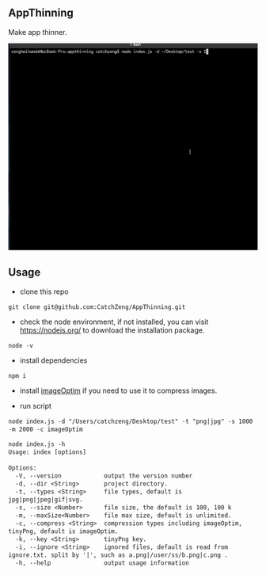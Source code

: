 ## AppThinning

Make app thinner.

![AppThinning](https://github.com/CatchZeng/AppThinning/raw/master/effect.gif)

## Usage

- clone this repo

```
git clone git@github.com:CatchZeng/AppThinning.git
```

- check the node environment, if not installed, you can visit https://nodejs.org/ to download the installation package.

```
node -v
```

- install dependencies

```
npm i
```

- install [imageOptim](https://imageoptim.com/mac) if you need to use it to compress images.

- run script

```
node index.js -d "/Users/catchzeng/Desktop/test" -t "png|jpg" -s 1000 -m 2000 -c imageOptim
```

```
node index.js -h
Usage: index [options]

Options:
  -V, --version            output the version number
  -d, --dir <String>       project directory.
  -t, --types <String>     file types, default is jpg|png|jpeg|gif|svg.
  -s, --size <Number>      file size, the default is 100, 100 k
  -m, --maxSize<Number>    file max size, default is unlimited.
  -c, --compress <String>  compression types including imageOptim, tinyPng, default is imageOptim.
  -k, --key <String>       tinyPng key.
  -i, --ignore <String>    ignored files, default is read from ignore.txt. split by '|', such as a.png|/user/ss/b.png|c.png .
  -h, --help               output usage information
```
